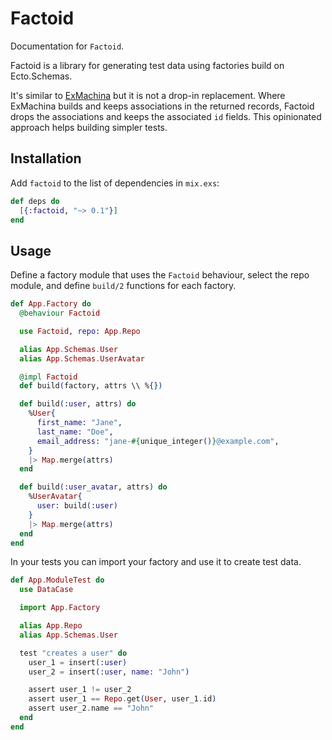 # Factoid

Documentation for `Factoid`.

Factoid is a library for generating test data using factories build on Ecto.Schemas.

It's similar to [ExMachina](https://github.com/thoughtbot/ex_machina) but it is not a drop-in
replacement. Where ExMachina builds and keeps associations in the returned records, Factoid drops
the associations and keeps the associated `id` fields. This opinionated approach helps building
simpler tests.

## Installation

Add `factoid` to the list of dependencies in `mix.exs`:

```elixir
def deps do
  [{:factoid, "~> 0.1"}]
end
```

## Usage

Define a factory module that uses the `Factoid` behaviour, select the repo module, and define
`build/2` functions for each factory.

```elixir
def App.Factory do
  @behaviour Factoid

  use Factoid, repo: App.Repo

  alias App.Schemas.User
  alias App.Schemas.UserAvatar

  @impl Factoid
  def build(factory, attrs \\ %{})

  def build(:user, attrs) do
    %User{
      first_name: "Jane",
      last_name: "Doe",
      email_address: "jane-#{unique_integer()}@example.com",
    }
    |> Map.merge(attrs)
  end

  def build(:user_avatar, attrs) do
    %UserAvatar{
      user: build(:user)
    }
    |> Map.merge(attrs)
  end
end
```

In your tests you can import your factory and use it to create test data.

```elixir
def App.ModuleTest do
  use DataCase

  import App.Factory

  alias App.Repo
  alias App.Schemas.User

  test "creates a user" do
    user_1 = insert(:user)
    user_2 = insert(:user, name: "John")

    assert user_1 != user_2
    assert user_1 == Repo.get(User, user_1.id)
    assert user_2.name == "John"
  end
end
```

